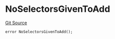 # NoSelectorsGivenToAdd
[Git Source](https://github.com/thrackle-io/tron/blob/af28404fa455abf3b77fe8e040ff86d48b926353/src/client/token/handler/diamond/HandlerDiamondLib.sol)


```solidity
error NoSelectorsGivenToAdd();
```

